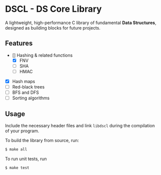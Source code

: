 # DSCL - DS Core Library
A lightweight, high-performance C library of fundamental **Data Structures**,
designed as building blocks for future projects.

## Features
- [] Hashing & related functions
    - [x] FNV
    - [ ] SHA
    - [ ] HMAC
- [x] Hash maps
- [ ] Red-black trees
- [ ] BFS and DFS
- [ ] Sorting algorithms

## Usage
Include the necessary header files and link `libdscl` during the compilation
of your program. 

To build the library from source, run:
```sh
$ make all
```

To run unit tests, run
```sh
$ make test
```

